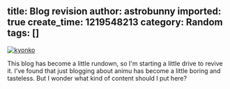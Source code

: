 title: Blog revision
author: astrobunny
imported: true
create_time: 1219548213
category: Random
tags: []
---
 [![](wp-uploads/2008/08/kyonko-500x536.png "kyonko")](/images/wp-uploads/2008/08/kyonko.png)  
  
This blog has become a little rundown, so I'm starting a little drive to revive it. I've found that just blogging about animu has become a little boring and tasteless. But I wonder what kind of content should I put here?